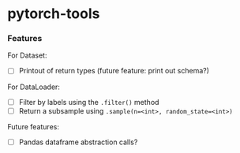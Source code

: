 # pytorch-tools

### Features

For Dataset:

+ [ ] Printout of return types (future feature: print out schema?)

For DataLoader:

+ [ ] Filter by labels using the `.filter()` method
+ [ ] Return a subsample using `.sample(n=<int>, random_state=<int>)`

Future features:

+ [ ] Pandas dataframe abstraction calls?
